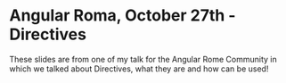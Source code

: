 # Angular Roma, October 27th - Directives
These slides are from one of my talk for the Angular Rome Community in which we talked about Directives, what they are and how can be used!
